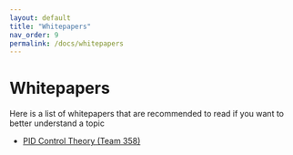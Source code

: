 ```yaml
---
layout: default
title: "Whitepapers"
nav_order: 9
permalink: /docs/whitepapers
---
```


# Whitepapers
Here is a list of whitepapers that are recommended to read if you want to better understand a topic

 - [PID Control Theory (Team 358)](http://www.team358.org/files/programming/PIDControlTheory_rev3.pdf)